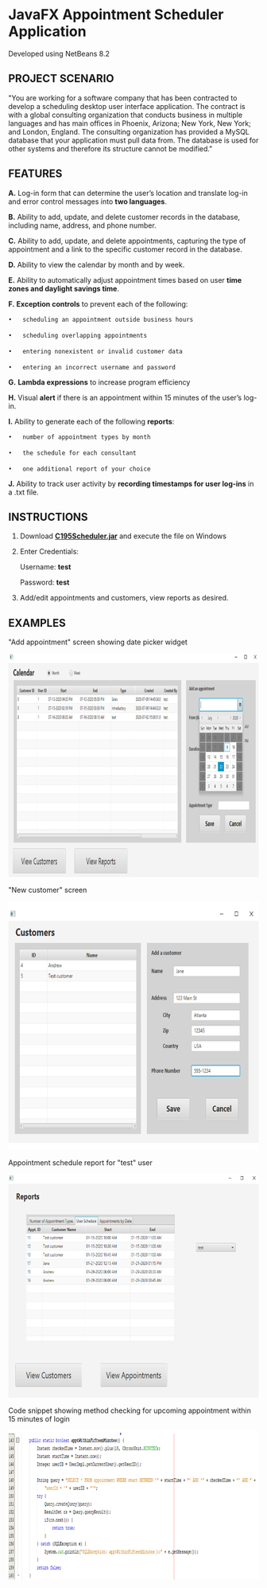 # JavaFX Appointment Scheduler Application

Developed using NetBeans 8.2


## PROJECT SCENARIO

"You are working for a software company that has been contracted to develop a scheduling desktop user interface application. 
The contract is with a global consulting organization that conducts business in multiple languages and has main offices in 
Phoenix, Arizona; New York, New York; and London, England. The consulting organization has provided a MySQL database that your 
application must pull data from. The database is used for other systems and therefore its structure cannot be modified."


## FEATURES

**A.**   Log-in form that can determine the user’s location and translate log-in and error control messages into **two languages**.

**B.**   Ability to add, update, and delete customer records in the database, including name, address, and phone number.

**C.**   Ability to add, update, and delete appointments, capturing the type of appointment and a link to the 
specific customer record in the database.

**D.**   Ability to view the calendar by month and by week.

**E.**    Ability to automatically adjust appointment times based on user **time zones and daylight savings time**.

**F.**   **Exception controls** to prevent each of the following:

    •   scheduling an appointment outside business hours

    •   scheduling overlapping appointments

    •   entering nonexistent or invalid customer data

    •   entering an incorrect username and password

**G.**  **Lambda expressions** to increase program efficiency

**H.**   Visual **alert** if there is an appointment within 15 minutes of the user’s log-in.

**I.**   Ability to generate each of the following **reports**:

    •   number of appointment types by month

    •   the schedule for each consultant

    •   one additional report of your choice

**J.**   Ability to track user activity by **recording timestamps for user log-ins** in a .txt file. 


## INSTRUCTIONS

1. Download [**C195Scheduler.jar**](C195Scheduler.jar) and execute the file on Windows

2. Enter Credentials:

    Username: **test**
    
    Password: **test**
    
3. Add/edit appointments and customers, view reports as desired.


## EXAMPLES

"Add appointment" screen showing date picker widget

<img src="screenshots/appt_calendar.png" width="800" height="450" />

"New customer" screen

<img src="screenshots/new_customer.png" width="700" height="500" />

Appointment schedule report for "test" user

<img src="screenshots/user_schedule.png" width="700" height="450" />

Code snippet showing method checking for upcoming appointment within 15 minutes of login

<img src="screenshots/appointment_alert.png" width="900" height="300" />
